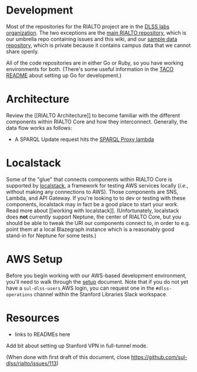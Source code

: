 # Development

Most of the repositories for the RIALTO project are in the [DLSS labs organization](https://github.com/sul-dlss-labs). The two exceptions are the [main RIALTO repository](https://github.com/sul-dlss/rialto), which is our umbrella repo containing issues and this wiki, and our [sample data repository](https://github.com/sul-dlss/rialto-sample-data), which is private because it contains campus data that we cannot share openly.

All of the code repositories are in either Go or Ruby, so you have working environments for both. (There's some useful information in the [TACO README](https://github.com/sul-dlss-labs/taco#go-local-development-setup) about setting up Go for development.)

# Architecture

Review the [[RIALTO Architecture]] to become familiar with the different components within RIALTO Core and how they interconnect. Generally, the data flow works as follows:

* A SPARQL Update request hits the [SPARQL Proxy lambda](https://github.com/sul-dlss/rialto/wiki/RIALTO-SPARQL-Proxy-Lambda-(Dev-Env))


# Localstack

Some of the "glue" that connects components within RIALTO Core is supported by [localstack](https://github.com/localstack/localstack), a framework for testing AWS services locally (*i.e.*, without making any connections to AWS). Those components are SNS, Lambda, and API Gateway. If you're looking to to dev or testing with these components, localstack may in fact be a good place to start your work. Read more about [[working with localstack]]. (Unfortunately, localstack does **not** currently support Neptune, the center of RIALTO Core, but you should be able to tweak the URI our components connect to, in order to e.g. point them at a local Blazegraph instance which is a reasonably good stand-in for Neptune for some tests.)

# AWS Setup

Before you begin working with our AWS-based development environment, you'll need to walk through the [setup](https://github.com/sul-dlss/rialto/wiki/AWS-DLSS-Dev-Env-Setup) document. Note that if you do not yet have a `sul-dlss-users` AWS login, you can request one in the `#dlss-operations` channel within the Stanford Libraries Slack workspace.

# Resources

* links to READMEs here



Add bit about setting up Stanford VPN in full-tunnel mode.

(When done with first draft of this document, close https://github.com/sul-dlss/rialto/issues/113)
